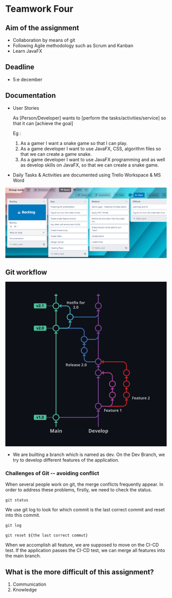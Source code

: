 # Teamwork Four

## Aim of the assignment

- Collaboration by means of git
- Following Agile methodology such as Scrum and Kanban
- Learn JavaFX

## Deadline

- 5:e december

## Documentation

- User Stories

    As [Person/Developer] wants to [perform the tasks/activities/service] so that it can [achieve the goal]
    
    Eg : 
    1. As a gamer I want a snake game so that I can play. 
    2. As a game developer I want to use JavaFX, CSS, algorithm files so that we can create a game snake.
    3. As a game developer I want to use JavaFX programming and as well as develop skills on JavaFX, so that we can create a snake game. 
    
- Daily Tasks & Activities are documented using Trello Workspace & MS Word

![image](https://github.com/MaxReimblad/Group-Four/blob/main/imgs/Group_Work.PNG)


## Git workflow

![Git Work flow](https://github.com/MaxReimblad/Group-Four/blob/main/imgs/GitWorkFlow.png?raw=true)

- We are builting a branch which is named as dev. On the Dev Branch, we try to develop different features of the application.

### Challenges of Git -- avoiding conflict

When several people work on git, the merge conflicts frequently appear. In order to address these problems, firstly, we need to check the status.

``` git status ```

We use git log to look for which commit is the last correct commit and reset into this commit.

``` git log ```

``` git reset ${the last correct commut} ```

When we accomplish all feature, we are supposed to move on the CI-CD test. If the application passes the CI-CD test, we can merge all features into the main branch.

## What is the more difficult of this assignment?

1. Communication
2. Knowledge
